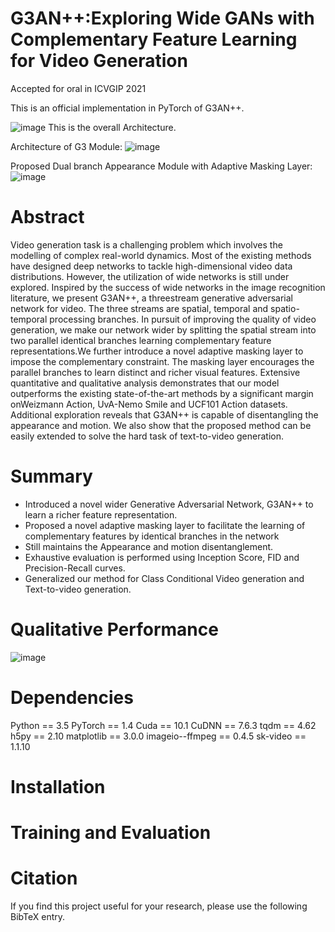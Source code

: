 # G3AN++:Exploring Wide GANs with Complementary Feature Learning for Video Generation

Accepted for oral in ICVGIP 2021

This is an official implementation in PyTorch of G3AN++.

![image](https://user-images.githubusercontent.com/8327102/143731199-b1006352-7b43-4657-a902-9c9f14a1a7cb.png)
This is the overall Architecture. 

Architecture of G3 Module:
![image](https://user-images.githubusercontent.com/8327102/143731654-4007365f-eaf9-4268-aea8-939902dad3bd.png)

Proposed Dual branch Appearance Module with Adaptive Masking Layer:
![image](https://user-images.githubusercontent.com/8327102/143731662-55d4f95d-42c2-4488-87b1-16ae97b32b0f.png)


# Abstract

Video generation task is a challenging problem which involves the
modelling of complex real-world dynamics. Most of the existing
methods have designed deep networks to tackle high-dimensional
video data distributions. However, the utilization of wide networks
is still under explored. Inspired by the success of wide networks
in the image recognition literature, we present G3AN++, a threestream
generative adversarial network for video. The three streams
are spatial, temporal and spatio-temporal processing branches. In
pursuit of improving the quality of video generation, we make our
network wider by splitting the spatial stream into two parallel identical
branches learning complementary feature representations.We
further introduce a novel adaptive masking layer to impose the
complementary constraint. The masking layer encourages the parallel
branches to learn distinct and richer visual features. Extensive
quantitative and qualitative analysis demonstrates that our model
outperforms the existing state-of-the-art methods by a significant
margin onWeizmann Action, UvA-Nemo Smile and UCF101 Action
datasets. Additional exploration reveals that G3AN++ is capable of
disentangling the appearance and motion. We also show that the
proposed method can be easily extended to solve the hard task of
text-to-video generation.

# Summary

* Introduced a novel wider Generative Adversarial Network,
G3AN++ to learn a richer feature representation.
* Proposed a novel adaptive masking layer to facilitate the
learning of complementary features by identical branches in the network
* Still maintains the Appearance and motion disentanglement.
* Exhaustive evaluation is performed using Inception Score, FID and Precision-Recall curves.
* Generalized our method for Class Conditional Video generation and Text-to-video generation. 

# Qualitative Performance
![image](https://user-images.githubusercontent.com/8327102/143731395-4e2a9508-11d1-48a8-8404-e608d32eb02e.png)

# Dependencies
Python == 3.5
PyTorch == 1.4
Cuda == 10.1
CuDNN == 7.6.3
tqdm == 4.62
h5py == 2.10
matplotlib == 3.0.0
imageio--ffmpeg == 0.4.5
sk-video == 1.1.10

# Installation


# Training and Evaluation

# Citation 
If you find this project useful for your research, please use the following BibTeX entry.








